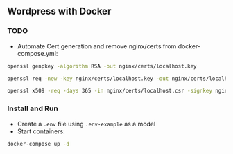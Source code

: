 ## Wordpress with Docker

### TODO

- Automate Cert generation and remove nginx/certs from docker-compose.yml:

```bash
openssl genpkey -algorithm RSA -out nginx/certs/localhost.key
```

```bash
openssl req -new -key nginx/certs/localhost.key -out nginx/certs/localhost.csr
```

```bash
openssl x509 -req -days 365 -in nginx/certs/localhost.csr -signkey nginx/certs/localhost.key -out nginx/certs/localhost.crt
```

### Install and Run

- Create a `.env` file using `.env-example` as a model
- Start containers:

```bash
docker-compose up -d
```